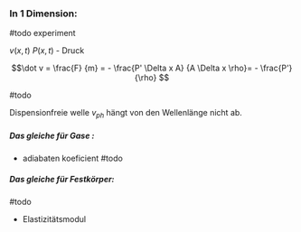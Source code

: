 ### In 1 Dimension:
#todo experiment 

$v(x, t)$
$P(x, t)$ - Druck 

$$\dot v = \frac{F} {m} = - \frac{P' \Delta x A} {A \Delta x \rho}=  - \frac{P'} {\rho} $$

#todo 

Dispensionfreie welle $v_{ph}$ hängt von den Wellenlänge nicht ab. 

##### Das gleiche für Gase :
- adiabaten koeficient 
#todo 
##### Das gleiche für Festkörper:
#todo 
- Elastizitätsmodul



